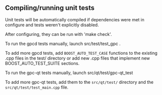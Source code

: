 Compiling/running unit tests
------------------------------------

Unit tests will be automatically compiled if dependencies were met in configure
and tests weren't explicitly disabled.

After configuring, they can be run with 'make check'.

To run the gpcd tests manually, launch src/test/test_gpc .

To add more gpcd tests, add `BOOST_AUTO_TEST_CASE` functions to the existing
.cpp files in the test/ directory or add new .cpp files that
implement new BOOST_AUTO_TEST_SUITE sections.

To run the gpc-qt tests manually, launch src/qt/test/gpc-qt_test

To add more gpc-qt tests, add them to the `src/qt/test/` directory and
the `src/qt/test/test_main.cpp` file.
